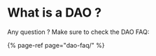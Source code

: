 # What is a DAO ?

Any question ? Make sure to check the DAO FAQ:

{% page-ref page="dao-faq/" %}




